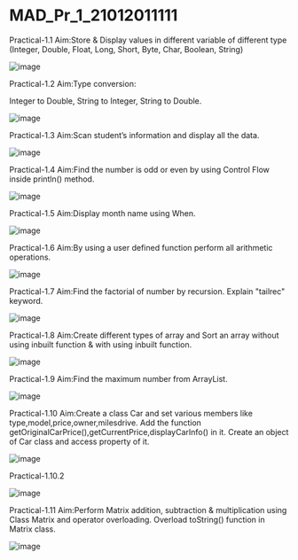 # MAD_Pr_1_21012011111

Practical-1.1 Aim:Store & Display values in different variable of different type (Integer, Double, Float, Long, Short, Byte, Char, Boolean, String)

![image](https://github.com/Yugpatel6112/MAD_Pr_1_21012011111/assets/98756692/f19ac457-06c7-4b5f-a110-ed55a9505fe9)

Practical-1.2 Aim:Type conversion:

Integer to Double, String to Integer, String to Double.

![image](https://github.com/Yugpatel6112/MAD_Pr_1_21012011111/assets/98756692/648145a9-e0e8-417d-8748-a77a436ddf84)

Practical-1.3 Aim:Scan student’s information and display all the data.

![image](https://github.com/Yugpatel6112/MAD_Pr_1_21012011111/assets/98756692/4834f10f-ca0d-4d2a-9ed6-b0975d4de7c2)

Practical-1.4 Aim:Find the number is odd or even by using Control Flow inside println() method.

![image](https://github.com/Yugpatel6112/MAD_Pr_1_21012011111/assets/98756692/6e5e0bed-6626-4ce2-8e58-beff8947066d)

Practical-1.5 Aim:Display month name using When.

![image](https://github.com/Yugpatel6112/MAD_Pr_1_21012011111/assets/98756692/fa660b5f-3dae-4b41-8a33-fb64eaba15b0)

Practical-1.6 Aim:By using a user defined function perform all arithmetic operations.

![image](https://github.com/Yugpatel6112/MAD_Pr_1_21012011111/assets/98756692/69c0fccf-4d42-48af-bb53-cd75ee45e9a5)

Practical-1.7 Aim:Find the factorial of number by recursion. Explain "tailrec" keyword.

![image](https://github.com/Yugpatel6112/MAD_Pr_1_21012011111/assets/98756692/f834f1d8-c1d7-46e8-bc50-9def66446f0b)

Practical-1.8 Aim:Create different types of array and Sort an array without using inbuilt function & with 
using inbuilt function.

![image](https://github.com/Yugpatel6112/MAD_Pr_1_21012011111/assets/98756692/931fd3b1-80fb-4cf3-b0e6-970458ff8b5f)

Practical-1.9 Aim:Find the maximum number from ArrayList.

![image](https://github.com/Yugpatel6112/MAD_Pr_1_21012011111/assets/98756692/7b55f4f0-1ef4-4779-9236-6e99360efaa7)

Practical-1.10 Aim:Create a class Car and set various members like type,model,price,owner,milesdrive. 
Add the function getOriginalCarPrice(),getCurrentPrice,displayCarInfo() in it. Create 
an object of Car class and access property of it.

![image](https://github.com/Yugpatel6112/MAD_Pr_1_21012011111/assets/98756692/8335018c-2545-4dda-8dfe-fc20e5600e99)

Practical-1.10.2 

![image](https://github.com/Yugpatel6112/MAD_Pr_1_21012011111/assets/98756692/ac3130c2-93ab-43a1-af28-44ae21e50831)

Practical-1.11 Aim:Perform Matrix addition, subtraction & multiplication using Class Matrix and 
operator overloading. Overload toString() function in Matrix class.

![image](https://github.com/Yugpatel6112/MAD_Pr_1_21012011111/assets/98756692/6ce5c073-5534-4341-a821-7b5f35842ded)

